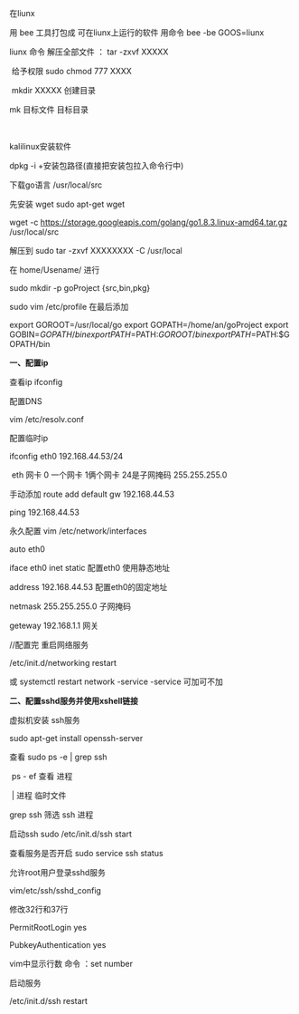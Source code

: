 在liunx

   用 bee 工具打包成 可在liunx上运行的软件 用命令 bee -be GOOS=liunx



liunx 命令   解压全部文件 ： tar -zxvf   XXXXX

​      给予权限  sudo chmod 777 XXXX

​      mkdir  XXXXX 创建目录 

 mk  目标文件   目标目录

​	

kalilinux安装软件 

dpkg  -i +安装包路径(直接把安装包拉入命令行中)

下载go语言 /usr/local/src

先安装 wget  sudo apt-get wget

 wget -c https://storage.googleapis.com/golang/go1.8.3.linux-amd64.tar.gz  /usr/local/src

解压到  sudo tar -zxvf  XXXXXXXX   -C  /usr/local

在 home/Usename/   进行 

sudo mkdir -p goProject {src,bin,pkg}

sudo vim /etc/profile  在最后添加  

export GOROOT=/usr/local/go
export GOPATH=/home/an/goProject 
export GOBIN=$GOPATH/bin
export PATH=$PATH:$GOROOT/bin
export PATH=$PATH:$GOPATH/bin





**一、配置ip**

查看ip   ifconfig 

配置DNS 

  vim /etc/resolv.conf 

配置临时ip  

 ifconfig eth0 192.168.44.53/24

​           eth 网卡 0 一个网卡 1俩个网卡   24是子网掩码 255.255.255.0

手动添加 route add default gw 192.168.44.53

ping  192.168.44.53

永久配置 vim /etc/network/interfaces

auto eth0  

iface eth0 inet static 配置eth0 使用静态地址

address 192.168.44.53 配置eth0的固定地址

netmask 255.255.255.0 子网掩码

geteway 192.168.1.1  网关



//配置完  重启网络服务

/etc/init.d/networking restart

或  systemctl restart network -service   -service 可加可不加

**二、配置sshd服务并使用xshell链接**

虚拟机安装 ssh服务   

sudo apt-get install openssh-server

查看   sudo ps -e | grep ssh

​        ps -  ef 查看 进程

​    |  进程 临时文件

   grep  ssh 筛选 ssh 进程



启动ssh  sudo /etc/init.d/ssh  start 

查看服务是否开启  sudo service ssh status



允许root用户登录sshd服务

vim/etc/ssh/sshd_config

修改32行和37行

PermitRootLogin yes

PubkeyAuthentication  yes

vim中显示行数 命令    ：set  number

启动服务

/etc/init.d/ssh restart